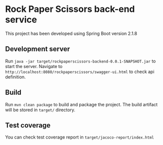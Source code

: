 # Rock Paper Scissors back-end service

This project has been developed using Spring Boot version 2.1.8

## Development server

Run `java -jar target/rockpaperscissors-backend-0.0.1-SNAPSHOT.jar` to start the server. Navigate to `http://localhost:8080/rockpaperscissors/swagger-ui.html` to check api definition.


## Build

Run `mvn clean package` to build and package the project. The build artifact will be stored in `target/` directory.

## Test coverage

You can check test coverage report in `target/jacoco-report/index.html`